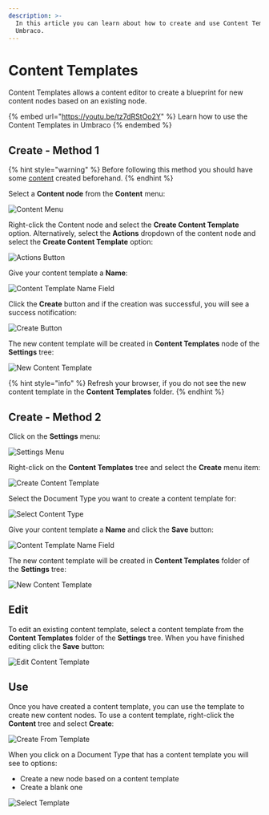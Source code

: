 ```yaml
---
description: >-
  In this article you can learn about how to create and use Content Templates in
  Umbraco.
---
```


# Content Templates

Content Templates allows a content editor to create a blueprint for new content nodes based on an existing node.

{% embed url="https://youtu.be/tz7dRStOo2Y" %}
Learn how to use the Content Templates in Umbraco
{% endembed %}

## Create - Method 1

{% hint style="warning" %}
Before following this method you should have some [content](../data/defining-content/#3.-creating-the-content) created beforehand.
{% endhint %}

Select a **Content node** from the **Content** menu:

![Content Menu](../../../../10/umbraco-cms/fundamentals/backoffice/images/v8-01-Content-Menu.png)

Right-click the Content node and select the **Create Content Template** option. Alternatively, select the **Actions** dropdown of the content node and select the **Create Content Template** option:

![Actions Button](../../../../10/umbraco-cms/fundamentals/backoffice/images/v8-02-Actions-Menu.png)

Give your content template a **Name**:

![Content Template Name Field](../../../../10/umbraco-cms/fundamentals/backoffice/images/v8-03-Name-Content-Template.png)

Click the **Create** button and if the creation was successful, you will see a success notification:

![Create Button](../../../../10/umbraco-cms/fundamentals/backoffice/images/v8-04-Save-Content-Template.png)

The new content template will be created in **Content Templates** node of the **Settings** tree:

![New Content Template](../../../../10/umbraco-cms/fundamentals/backoffice/images/v8-05-Find-Content-Template.png)

{% hint style="info" %}
Refresh your browser, if you do not see the new content template in the **Content Templates** folder.
{% endhint %}

## Create - Method 2

Click on the **Settings** menu:

![Settings Menu](../../../../10/umbraco-cms/fundamentals/backoffice/images/v8-07-Settings-Menu.png)

Right-click on the **Content Templates** tree and select the **Create** menu item:

![Create Content Template](../../../../10/umbraco-cms/fundamentals/backoffice/images/v8-08-Create-Content-Template.png)

Select the Document Type you want to create a content template for:

![Select Content Type](../../../../10/umbraco-cms/fundamentals/backoffice/images/v8-09-Select-Content-Type.png)

Give your content template a **Name** and click the **Save** button:

![Content Template Name Field](../../../../10/umbraco-cms/fundamentals/backoffice/images/v8-10-Save-Template.png)

The new content template will be created in **Content Templates** folder of the **Settings** tree:

![New Content Template](../../../../10/umbraco-cms/fundamentals/backoffice/images/v8-11-Find-Template.png)

## Edit

To edit an existing content template, select a content template from the **Content Templates** folder of the **Settings** tree. When you have finished editing click the **Save** button:

![Edit Content Template](../../../../10/umbraco-cms/fundamentals/backoffice/images/v8-06-Edit-Content-Template.png)

## Use

Once you have created a content template, you can use the template to create new content nodes. To use a content template, right-click the **Content** tree and select **Create**:

![Create From Template](../../../../10/umbraco-cms/fundamentals/backoffice/images/v8-12-Create-From-Template.png)

When you click on a Document Type that has a content template you will see to options:

* Create a new node based on a content template
* Create a blank one

![Select Template](../../../../10/umbraco-cms/fundamentals/backoffice/images/v8-13-Select-Template.png)
